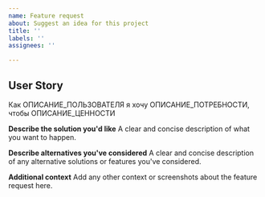 ```yaml
---
name: Feature request
about: Suggest an idea for this project
title: ''
labels: ''
assignees: ''

---
```


## User Story
Как ОПИСАНИЕ_ПОЛЬЗОВАТЕЛЯ я хочу ОПИСАНИЕ_ПОТРЕБНОСТИ, чтобы ОПИСАНИЕ_ЦЕННОСТИ

**Describe the solution you'd like**
A clear and concise description of what you want to happen.

**Describe alternatives you've considered**
A clear and concise description of any alternative solutions or features you've considered.

**Additional context**
Add any other context or screenshots about the feature request here.
